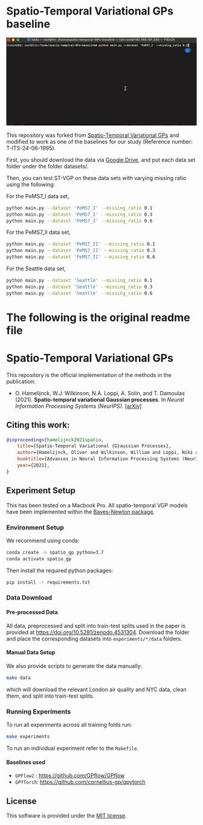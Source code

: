 # Spatio-Temporal Variational GPs baseline
![Implementation](/fig/st_vgp.gif)

This repository was forked from [Spatio-Temporal Variational GPs](https://github.com/AaltoML/spatio-temporal-GPs) and modified to work as one of the baselines for our study (Reference number: T-ITS-24-06-1995).

First, you should download the data via [Google Drive](https://drive.google.com/drive/folders/14VPjNlQQRd5FCXXHrBPYbety9fiWx7--?usp=drive_link), and put each data set folder under the folder datasets/.

Then, you can test ST-VGP on these data sets with varying missing ratio using the following:

For the PeMS7_I data set,
```bash
python main.py --dataset 'PeMS7_I' --missing_ratio 0.1
python main.py --dataset 'PeMS7_I' --missing_ratio 0.3
python main.py --dataset 'PeMS7_I' --missing_ratio 0.6
```

For the PeMS7_II data set,
```bash
python main.py --dataset 'PeMS7_II' --missing_ratio 0.1
python main.py --dataset 'PeMS7_II' --missing_ratio 0.3
python main.py --dataset 'PeMS7_II' --missing_ratio 0.6
```

For the Seattle data set,
```bash
python main.py --dataset 'Seattle' --missing_ratio 0.1
python main.py --dataset 'Seattle' --missing_ratio 0.3
python main.py --dataset 'Seattle' --missing_ratio 0.6
```




# The following is the original readme file
# Spatio-Temporal Variational GPs

This repository is the official implementation of the methods in the publication:

* O. Hamelijnck, W.J. Wilkinson, N.A. Loppi, A. Solin, and T. Damoulas (2021). **Spatio-temporal variational Gaussian processes**. In *Neural Information Processing Systems (NeurIPS)*. [[arXiv]](https://arxiv.org/abs/2111.01732)

## Citing this work:
```bibtex
@inproceedings{hamelijnck2021spatio,
	title={Spatio-Temporal Variational {G}aussian Processes},
	author={Hamelijnck, Oliver and Wilkinson, William and Loppi, Niki and Solin, Arno and Damoulas, Theodoros},
	booktitle={Advances in Neural Information Processing Systems (NeurIPS)},
	year={2021},
}
```

## Experiment Setup

This has been tested on a Macbook Pro. All spatio-temporal VGP models have been implemented within the [Bayes-Newton package](https://github.com/AaltoML/BayesNewton). 

### Environment Setup

We recommend using conda:

```bash
conda create -n spatio_gp python=3.7
conda activate spatio_gp
```

Then install the required python packages:

```bash
pip install -r requirements.txt
```

### Data Download

#### Pre-processed Data

All data, preprocessed and split into train-test splits used in the paper is provided at https://doi.org/10.5281/zenodo.4531304. Download the folder and place the corresponding datasets into `experiments/*/data` folders.

#### Manual Data Setup

We also provide scripts to generate the data manually:

```bash
make data
```

which will download the relevant London air quality and NYC data, clean them, and split into train-test splits.

### Running Experiments

To run all experiments across all training folds run:

```bash
make experiments
```

To run an individual experiment refer to the `Makefile`.

#### Baselines used

- `GPFlow2` : https://github.com/GPflow/GPflow
- `GPYTorch`: https://github.com/cornellius-gp/gpytorch

## License

This software is provided under the [MIT license](LICENSE).
